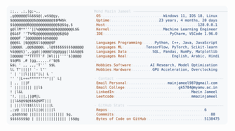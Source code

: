 <picture>
  <source srcset="https://raw.githubusercontent.com/mmazinjameel/mmazinjameel/main/dark_mode.svg?v=1742940547" media="(prefers-color-scheme: dark)">
  <img src="https://raw.githubusercontent.com/mmazinjameel/mmazinjameel/main/light_mode.svg?v=1742940547">
</picture>
